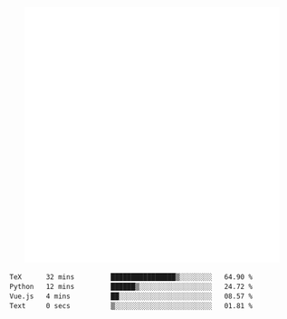 <div align="center">
    <a href="https://konst.fish">
        <img src="https://raw.githubusercontent.com/konstfish/konstfish/master/fish.svg" alt="Logo" width="450"/>
    </a>
</div>

<!--START_SECTION:waka-->

```txt
TeX      32 mins         ████████████████▒░░░░░░░░   64.90 %
Python   12 mins         ██████▒░░░░░░░░░░░░░░░░░░   24.72 %
Vue.js   4 mins          ██░░░░░░░░░░░░░░░░░░░░░░░   08.57 %
Text     0 secs          ▒░░░░░░░░░░░░░░░░░░░░░░░░   01.81 %
```

<!--END_SECTION:waka-->
